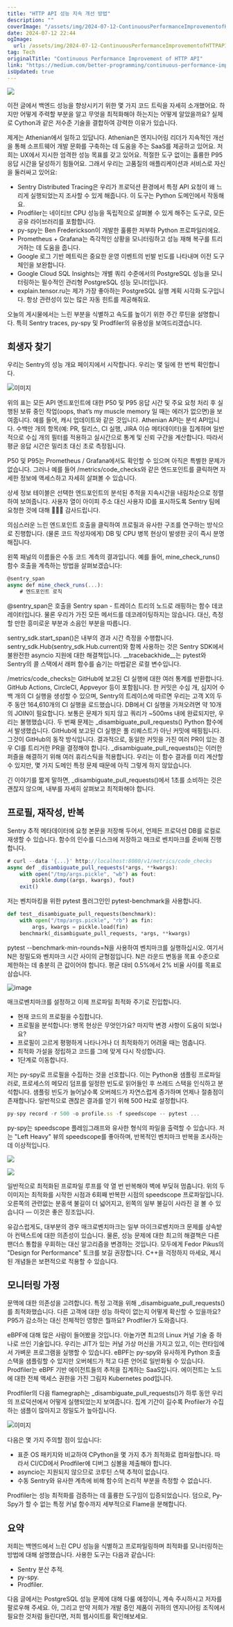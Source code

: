 ```yaml
---
title: "HTTP API 성능 지속 개선 방법"
description: ""
coverImage: "/assets/img/2024-07-12-ContinuousPerformanceImprovementofHTTPAPI_0.png"
date: 2024-07-12 22:44
ogImage: 
  url: /assets/img/2024-07-12-ContinuousPerformanceImprovementofHTTPAPI_0.png
tag: Tech
originalTitle: "Continuous Performance Improvement of HTTP API"
link: "https://medium.com/better-programming/continuous-performance-improvement-of-http-api-86290433aa54"
isUpdated: true
---
```





<img src="/assets/img/2024-07-12-ContinuousPerformanceImprovementofHTTPAPI_0.png" />

이전 글에서 백엔드 성능을 향상시키기 위한 몇 가지 코드 트릭을 자세히 소개했어요. 하지만 어떻게 주력할 부분을 알고 무엇을 최적화해야 하는지는 어떻게 알았을까요? 실제로 Cython과 같은 저수준 기술을 결합하여 강력한 이유가 있습니다.

제게는 Athenian에서 일하고 있답니다. Athenian은 엔지니어링 리더가 지속적인 개선을 통해 소프트웨어 개발 문화를 구축하는 데 도움을 주는 SaaS를 제공하고 있어요. 저희는 UX에서 지시한 엄격한 성능 목표를 갖고 있어요. 적절한 도구 없이는 훌륭한 P95 응답 시간을 달성하기 힘들어요. 그래서 우리는 고품질의 애플리케이션과 서비스로 자신을 둘러싸고 있어요:

- Sentry Distributed Tracing은 우리가 프로덕션 환경에서 특정 API 요청이 왜 느리게 실행되었는지 조사할 수 있게 해줍니다. 이 도구는 Python 도메인에서 작동해요.
- Prodfiler는 네이티브 CPU 성능을 독립적으로 살펴볼 수 있게 해주는 도구로, 모든 공유 라이브러리를 포함합니다.
- py-spy는 Ben Frederickson이 개발한 훌륭한 저부하 Python 프로파일러에요.
- Prometheus + Grafana는 즉각적인 상황을 모니터링하고 성능 재해 복구를 트리거하는 데 도움을 줍니다.
- Google 로그 기반 메트릭은 중요한 운영 이벤트의 빈발 빈도를 나타내며 이전 도구 체인을 보완합니다.
- Google Cloud SQL Insights는 개별 쿼리 수준에서의 PostgreSQL 성능을 모니터링하는 필수적인 관리형 PostgreSQL 성능 모니터입니다.
- explain.tensor.ru는 제가 가장 좋아하는 PostgreSQL 실행 계획 시각화 도구입니다. 항상 관련성이 있는 많은 자동 힌트를 제공해줘요.

<div class="content-ad"></div>

오늘의 게시물에서는 느린 부분을 식별하고 속도를 높이기 위한 주간 루틴을 설명합니다. 특히 Sentry traces, py-spy 및 Prodfiler의 유용성을 보여드리겠습니다.

## 희생자 찾기

우리는 Sentry의 성능 개요 페이지에서 시작합니다. 우리는 몇 일에 한 번씩 확인합니다.

![이미지](/assets/img/2024-07-12-ContinuousPerformanceImprovementofHTTPAPI_1.png)

<div class="content-ad"></div>

위의 표는 모든 API 엔드포인트에 대한 P50 및 P95 응답 시간 및 주요 요청 처리 후 실행된 보류 중인 작업(oops, that’s my muscle memory 일 때는 에러가 없으면)을 보여줍니다. 예를 들어, 캐시 업데이트와 같은 것입니다. Athenian API는 분석 API입니다. 수백만 개의 항목(예: PR, 릴리스, CI 실행, JIRA 이슈 메타데이터)을 집계하며 일반적으로 수십 개의 필터를 적용하고 실시간으로 통계 및 신뢰 구간을 계산합니다. 따라서 평균 응답 시간은 밀리초 대신 초로 측정됩니다.

P50 및 P95는 Prometheus / Grafana에서도 확인할 수 있으며 아직은 특별한 문제가 없습니다. 그러나 예를 들어 /metrics/code_checks와 같은 엔드포인트를 클릭하면 자세한 정보에 액세스하고 자세히 살펴볼 수 있습니다.

상세 정보 테이블은 선택한 엔드포인트의 분석된 추적을 지속시간을 내림차순으로 정렬하여 보여줍니다. 사용자 열이 아이피 주소 대신 사용자 ID를 표시하도록 Sentry 팀에 요청한 것에 대해 👏🙇‍♂️ 감사드립니다.

<div class="content-ad"></div>

의심스러운 느린 엔드포인트 호출을 클릭하여 프로필과 유사한 구조를 연구하는 방식으로 진행합니다. (물론 코드 작성자에게) DB 및 CPU 병목 현상이 발생한 곳이 즉시 분명해집니다.

왼쪽 패널의 이름들은 수동 코드 계측의 결과입니다. 예를 들어, mine_check_runs() 함수 호출을 계측하는 방법을 살펴보겠습니다:

```js
@sentry_span
async def mine_check_runs(...):
    # 엔드포인트 로직
```

<div class="content-ad"></div>

@sentry_span은 호출을 Sentry span - 트레이스 트리의 노드로 래핑하는 함수 데코레이터입니다. 물론 우리가 가진 모든 메서드를 데코레이팅하지는 않습니다. 대신, 측정할 만한 흥미로운 부분과 소음인 부분을 따릅니다.

sentry_sdk.start_span()은 내부의 경과 시간 측정을 수행합니다. sentry_sdk.Hub(sentry_sdk.Hub.current)와 함께 사용하는 것은 Sentry SDK에서 불완전한 asyncio 지원에 대한 해결책입니다. __tracebackhide__는 pytest와 Sentry의 콜 스택에서 래퍼 함수를 숨기는 마법같은 로컬 변수입니다.

/metrics/code_checks는 GitHub에 보고된 CI 실행에 대한 여러 통계를 반환합니다. GitHub Actions, CircleCI, Appveyor 등이 포함됩니다. 한 커밋은 수십 개, 심지어 수백 개의 CI 실행을 생성할 수 있으며, Sentry의 트레이스에 따르면 우리는 고객 X의 두 주 동안 164,610개의 CI 실행을 로드했습니다. DB에서 CI 실행을 가져오려면 약 10개의 JOIN이 필요합니다. 보통은 문제가 되지 않고 쿼리가 ~500ms 내에 완료되지만, 우리는 불행했습니다. 두 번째 문제는 _disambiguate_pull_requests() Python 함수에서 발생했습니다. GitHub에 보고된 CI 실행은 풀 리퀘스트가 아닌 커밋에 매핑됩니다. 그것이 GitHub의 동작 방식입니다. 결과적으로, 동일한 커밋을 가진 여러 PR이 있는 경우 CI를 트리거한 PR을 결정해야 합니다. _disambiguate_pull_requests()는 이러한 퍼즐을 해결하기 위해 여러 휴리스틱을 적용합니다. 우리는 이 함수 결과를 미리 계산할 수 있지만, 몇 가지 도메인 특정 문제 때문에 아직 그렇게 하지 않았습니다.

긴 이야기를 짧게 말하면, _disambiguate_pull_requests()에서 1초를 소비하는 것은 괜찮지 않으며, 내부를 자세히 살펴보고 최적화해야 합니다.

<div class="content-ad"></div>

## 프로필, 재작성, 반복

Sentry 추적 메타데이터에 요청 본문을 저장해 두어서, 언제든 프로덕션 DB를 로컬로 재생할 수 있습니다. 함수의 인수를 디스크에 저장하고 매크로 벤치마크를 준비해 진행합니다.

```js
# curl --data '{...}' http://localhost:8080/v1/metrics/code_checks
async def _disambiguate_pull_requests(*args, **kwargs):
    with open("/tmp/args.pickle", "wb") as fout:
        pickle.dump((args, kwargs), fout)
    exit()
```

저는 벤치마킹을 위한 pytest 플러그인인 pytest-benchmark을 사용합니다.

<div class="content-ad"></div>

```python
def test__disambiguate_pull_requests(benchmark):
    with open("/tmp/args.pickle", "rb") as fin:
        args, kwargs = pickle.load(fin)
    benchmark(_disambiguate_pull_requests, *args, **kwargs)
```

pytest --benchmark-min-rounds=N을 사용하여 벤치마크를 실행하십시오. 여기서 N은 정밀도와 벤치마크 시간 사이의 균형점입니다. N은 라운드 변동을 목표 수준으로 제한하는 데 충분히 큰 값이어야 합니다. 평균 대비 0.5%에서 2% 비율 사이를 목표로 삼습니다.

![image](/assets/img/2024-07-12-ContinuousPerformanceImprovementofHTTPAPI_4.png)

매크로벤치마크를 설정하고 이제 프로파일 최적화 주기로 진입합니다.


<div class="content-ad"></div>

- 현재 코드의 프로필을 수집합니다.
- 프로필을 분석합니다: 병목 현상은 무엇인가요? 마지막 변경 사항이 도움이 되었나요?
- 프로필이 고르게 평평하게 나타나거나 더 최적화하기 어려울 때는 멈춥니다.
- 최적화 가설을 정립하고 코드를 그에 맞게 다시 작성합니다.
- 1단계로 이동합니다.

저는 py-spy로 프로필을 수집하는 것을 선호합니다. 이는 Python용 샘플링 프로파일러로, 프로세스의 메모리 덤프를 일정한 빈도로 읽어들인 후 쓰레드 스택을 인식하고 분석합니다. 샘플링 빈도가 늘어날수록 오버헤드가 자연스럽게 증가하며 언제나 절충점이 존재합니다. 일반적으로 괜찮은 결과를 얻기 위해 500 Hz로 설정합니다.

```js
py-spy record -r 500 -o profile.ss -f speedscope -- pytest ...
```

py-spy는 speedscope 플레임그래프와 유사한 형식의 파일을 출력할 수 있습니다. 저는 "Left Heavy" 뷰의 speedscope를 좋아하며, 반복적인 벤치마크 반복을 조사하는 데 이상적입니다.

<div class="content-ad"></div>


![](/assets/img/2024-07-12-ContinuousPerformanceImprovementofHTTPAPI_5.png)

![](/assets/img/2024-07-12-ContinuousPerformanceImprovementofHTTPAPI_6.png)

일반적으로 최적화된 프로파일 루프를 약 열 번 반복해야 벽에 부딪혀 멈춥니다. 위의 두 이미지는 최적화를 시작한 시점과 6회째 반복한 시점의 speedscope 프로파일입니다. 오른쪽의 관련없는 분홍색 불길이 더 넓어지고, 왼쪽의 일부 불길이 사라진 걸 볼 수 있습니다 — 이것은 좋은 징조입니다.

유감스럽게도, 대부분의 경우 매크로벤치마크는 일부 마이크로벤치마크 문제를 상속받아 컨텍스트에 대한 의존성이 있습니다. 물론, 성능 문제에 대한 최고의 해결책은 다른 팬더스 통합을 우회하는 대신 알고리즘을 변경하는 것입니다. 모두에게 Fedor Pikus의 "Design for Performance" 토크를 보길 권장합니다. C++을 걱정하지 마세요, 제시된 개념들은 보편적으로 적용할 수 있습니다.


<div class="content-ad"></div>

## 모니터링 가정

문맥에 대한 의존성을 고려합니다. 특정 고객을 위해 _disambiguate_pull_requests()를 최적화했습니다. 다른 고객에 대한 성능 하락이 없는지 어떻게 확신할 수 있을까요? P95가 감소하는 대신 전체적인 영향은 뭘까요? Prodfiler가 도와줍니다.

eBPF에 대해 많은 사람이 들어봤을 것입니다. 아놑가면 최고의 Linux 커널 기술 중 하나로 쓰인 기술입니다. 우리는 JIT가 있는 커널 가상 머신을 가지고 있고, 이는 런타임에서 가벼운 프로그램을 실행할 수 있습니다. eBPF는 py-spy와 유사하게 Python 호출 스택을 샘플링할 수 있지만 오버헤드가 적고 다른 언어로 일반화될 수 있습니다. Prodfiler는 eBPF 기반 에이전트들의 추적을 집계하는 SaaS입니다. 에이전트는 노드에 대한 전체 액세스 권한을 가진 그림자 Kubernetes pod입니다.

Prodfiler의 다음 flamegraph는 _disambiguate_pull_requests()가 하루 동안 우리의 프로덕션에서 어떻게 실행되었는지 보여줍니다. 집계 기간이 길수록 Profiler가 수집하는 샘플이 많아지고 정밀도가 높아집니다.

<div class="content-ad"></div>


![이미지](/assets/img/2024-07-12-ContinuousPerformanceImprovementofHTTPAPI_7.png)

다음은 몇 가지 주의할 점이 있습니다:

- 표준 OS 패키지와 비교하여 CPython을 몇 가지 추가 최적화로 컴파일합니다. 따라서 CI/CD에서 Prodfiler에 디버그 심볼을 제출해야 합니다.
- asyncio는 지원되지 않으므로 코루틴 스택 추적이 없습니다.
- 수동 Sentry와 유사한 계측에 비해 함수의 논리적 부분을 측정할 수 없습니다.

Prodfiler는 성능 최적화를 검증하는 데 훌륭한 도구임이 입증되었습니다. 덤으로, Py-Spy가 할 수 없는 특정 커널 함수까지 세부적으로 Flame을 분해합니다.


<div class="content-ad"></div>

## 요약

저희는 백엔드에서 느린 CPU 성능을 식별하고 프로파일링하며 최적화를 모니터링하는 방법에 대해 설명했습니다. 사용한 도구는 다음과 같습니다:

- Sentry 분산 추적.
- py-spy.
- Prodfiler.

다음 글에서는 PostgreSQL 성능 문제에 대해 다룰 예정이니, 계속 주시하시고 저자를 팔로우해 주세요. 아, 그리고 만약 저희가 개발 중인 제품이 귀하의 엔지니어링 조직에서 필요한 것처럼 들린다면, 저희 웹사이트를 확인해보세요.